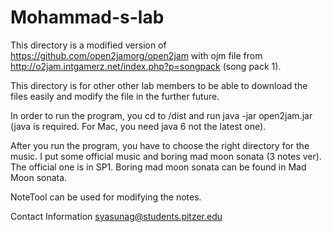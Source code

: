# Mohammad-s-lab

This directory is a modified version of https://github.com/open2jamorg/open2jam with ojm file from http://o2jam.intgamerz.net/index.php?p=songpack (song pack 1). 

This directory is for other other lab members to be able to download the files easily and modify the file in the further future. 

In order to run the program, you cd to /dist and run java -jar open2jam.jar (java is required. For Mac, you need java 6 not the latest one).

After you run the program, you have to choose the right directory for the music. I put some official music and boring mad moon sonata (3 notes ver). The official one is in SP1. Boring mad moon sonata can be found in Mad Moon sonata.

NoteTool can be used for modifying the notes. 

Contact Information
syasunag@students.pitzer.edu
